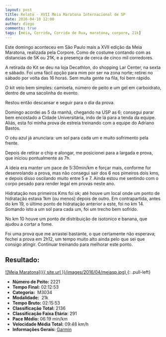```yaml
---
layout: post
title: Relato - XVII Meia Maratona Internacional de SP
date: 2016-04-10 12:00
author: diego
comments: true
tags: [meia, Corrida, Corrida de Rua, maratona, corpore, 21k]
---
```


Este domingo aconteceu em São Paulo mais a XVII edição da Meia Maratona, realizada pela Corpore. Como de costume contando com as distancias de 5K ou 21K, e a presença de cerca de cinco mil corredores.

A retirada do Kit se deu na loja Decathlon, do shopping Lar Center, na sexta e sábado. Foi uma fácil opção para mim por ser na zona norte; retirei no sábado por volta das 16 horas. Sem muita gente na fila, foi bem rápido. 

O kit veio bem simples: camiseta, número de peito e um gel em carboidrato, dentro de uma sacolinha do evento.

Restou então descansar e seguir para o dia da prova.

Domingo acordei as 5 da manhã, chegando na USP as 6; consegui parar bem encostado a Cidade Universitária, indo de lá para a tenda da equipe. Aliás, esta foi minha prova de estreia treinando com a equipe do Adriano Bastos.

O céu azul já anunciara: um sol para cada um e muito sofrimento pela frente.

Depois de retirar o chip e alongar, me posicionei para a largada e prova, que iniciou pontualmente as 7h.

A ideia era manter um pace de 5:30min/km e forçar mais, conforme for desenrolando a prova, mas não consegui sair dos 6 nos pimeiros dois kms, e depois disso oscilando muito entre 5 e 7. Ainda estou me sentindo com o corpo pesado para render legal em provas neste ano.

Hidratação nos primeiros Kms foi ok; até houve um local onde um ponto de hidratação estava 1km (ou menos) depois de outro. Em contrapartida, antes do km 19, o último ponto de hidratação anterior a este, foi no km 14. Somando isto a um sol para cada um, foi um trecho bem sofrido.

No km 10 houve um ponto de distribuição de isotonico e banana, que ajudou a cortar a fome.

Foi uma prova que me arrastei bastante, o que certamente não esperava; fechei a prova em 2h12, um tempo muito alto ainda pelo que sei que consigo atingir. Continuar treinando para melhorar este ponto.

## Resultado:

<a href="/images/2016/04/meiasp_big.jpg">
![Meia Maratona]({{ site.url }}/images/2016/04/meiasp.jpg)
</a>
{: .pull-left}

* **Número de Peito:** 2221
* **Tempo Final:** 02:12:53
* **Categoria:**  M3034
* **Modalidade:**  21k
* **Tempo Bruto:** 02:15:53
* **Classificação Total:**  2136
* **Classificação Faixa Etária:**  291
* **Pace Médio:** 06:19 min/km
* **Velocidade Média Total:**  09:48 km/h
* **Informações Gerais:** <a href="https://connect.garmin.com/modern/activity/1120414473" target="_blank">Garmin</a>
